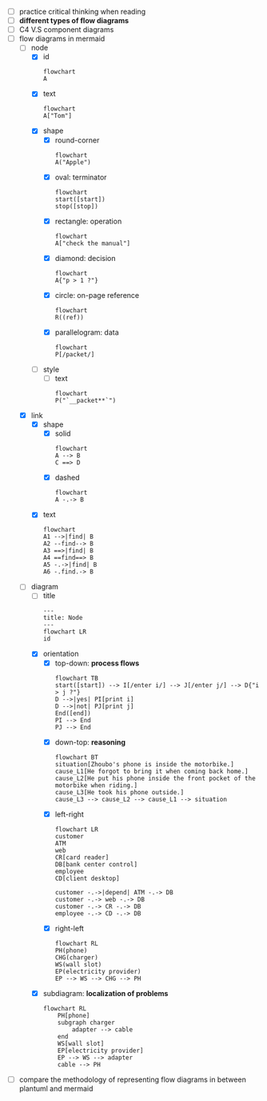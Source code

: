 - [ ] practice critical thinking when reading
- [ ] **different types of flow diagrams**
- [ ] C4 V.S component diagrams
- [ ] flow diagrams in mermaid
  - [ ] node
    - [x] id
      ```mermaid
      flowchart
	  A
      ```
    - [x] text
      ```mermaid
      flowchart
      A["Tom"]
      ```
    - [x] shape
      - [x] round-corner
        ```mermaid
        flowchart
        A("Apple")
        ```
      - [x] oval: terminator
        ```mermaid
        flowchart
        start([start])
        stop([stop])
        ```
      - [x] rectangle: operation
		```mermaid
		flowchart
		A["check the manual"]
		```
      - [x] diamond: decision
        ```mermaid
        flowchart
        A{"p > 1 ?"}
        ```
      - [x] circle: on-page reference
        ```mermaid
        flowchart
        R((ref))
        ```
      - [x] parallelogram: data
        ```mermaid
        flowchart
        P[/packet/]
        ```
    - [ ] style
      - [ ] text
        ```mermaid
        flowchart
        P("`__packet**`")
        ```     
  - [x] link 
    - [x] shape
      - [x] solid
	    ```mermaid
	    flowchart
        A --> B
        C ==> D
        ```
      - [x] dashed 
        ```mermaid
	    flowchart
        A -.-> B
        ```
    - [x] text 
      ```mermaid
	  flowchart
      A1 -->|find| B
      A2 --find--> B
      A3 ==>|find| B
      A4 ==find==> B
      A5 -.->|find| B
      A6 -.find.-> B
      ```
  - [ ] diagram
    - [ ] title
      ```mermaid
      ---
      title: Node
      ---
      flowchart LR
      id
      ```
    - [x] orientation
      - [x] top-down: **process flows**
        ```mermaid
        flowchart TB
        start([start]) --> I[/enter i/] --> J[/enter j/] --> D{"i > j ?"}
        D -->|yes| PI[print i] 
        D -->|not| PJ[print j]
        End([end])
        PI --> End
        PJ --> End
        ```
      - [x] down-top: **reasoning**
        ```mermaid
        flowchart BT
        situation[Zhoubo's phone is inside the motorbike.]
        cause_L1[He forgot to bring it when coming back home.]
        cause_L2[He put his phone inside the front pocket of the motorbike when riding.]
        cause_L3[He took his phone outside.]
        cause_L3 --> cause_L2 --> cause_L1 --> situation
        ```
      - [x] left-right
        ```mermaid
        flowchart LR
        customer
        ATM
        web
        CR[card reader]
        DB[bank center control]
        employee
        CD[client desktop]

	    customer -.->|depend| ATM -.-> DB
	    customer -.-> web -.-> DB
	    customer -.-> CR -.-> DB
	    employee -.-> CD -.-> DB
        ```
      - [x] right-left
        ```mermaid
        flowchart RL
        PH(phone)
        CHG(charger)
        WS(wall slot)
        EP(electricity provider)
        EP --> WS --> CHG --> PH
        ``` 
    - [x] subdiagram: **localization of problems**
        ```mermaid
        flowchart RL
	        PH[phone]
	        subgraph charger
				adapter --> cable
			end 
	        WS[wall slot]
	        EP[electricity provider]
	        EP --> WS --> adapter
	        cable --> PH
        ``` 
- [ ] compare the methodology of representing flow diagrams in between plantuml and mermaid 
<!--stackedit_data:
eyJoaXN0b3J5IjpbLTEzODgyOTAzMDAsMTM1Nzg5Nzg1MCwtMT
g4OTA2ODcxXX0=
-->